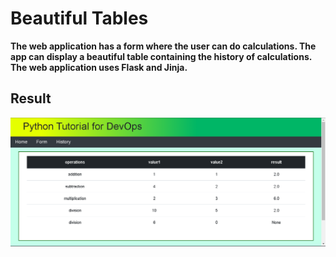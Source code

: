 # Beautiful Tables

**The web application has a form where the user can do 
calculations. The app can display a beautiful table containing 
the history of calculations. The web application uses Flask and Jinja.**

## Result
![](images/beautiful_table.png) 
